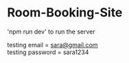 # Room-Booking-Site

'npm run dev' to run the server 

testing email = sara@gmail.com <br>
testing password = sara1234
